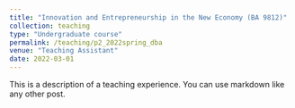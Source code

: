 ```yaml
---
title: "Innovation and Entrepreneurship in the New Economy (BA 9812)"
collection: teaching
type: "Undergraduate course"
permalink: /teaching/p2_2022spring_dba
venue: "Teaching Assistant"
date: 2022-03-01
---
```


This is a description of a teaching experience. You can use markdown like any other post.
